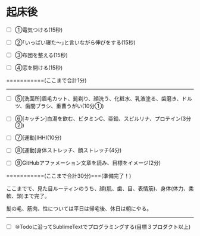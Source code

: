 # 起床後

- [ ] ①電気つける(15秒)

- [ ] ②｢いっぱい寝た～｣と言いながら伸びをする(15秒)

- [ ] ③布団を整える(15秒)

- [ ] ④窓を開ける(15秒)

===========(ここまで合計1分)

---

- [ ] ⑤[洗面所]眉毛カット、髭剃り、顔洗う、化粧水、乳液塗る、歯磨き、ドルツ、歯間ブラシ、重曹うがい(10分①)

- [ ] ⑥[キッチン]白湯を飲む、ビタミンC、亜鉛、スピルリナ、プロテイン(3分②)

- [ ] ⑦[運動]IHHI(10分)

- [ ] ⑧[運動]身体ストレッチ、顔ストレッチ(4分)

- [ ] ⑨GitHubアファメーション文章を読み、目標をイメージ(2分)

===========(ここまで合計30分)===(準備完了！)

ここまでで、見た目ルーティンのうち、顔(肌、歯、目、表情筋)、身体(体力、柔軟、頭)まで完了。

髪の毛、筋肉、性については平日は帰宅後、休日は朝にやる。

---

- [ ] ⑩Todoに沿ってSublimeTextでプログラミングする(目標３プロダクト以上)
